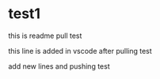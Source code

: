 # test1

this is readme pull test

this line is added in vscode after pulling test

add new lines and pushing test
